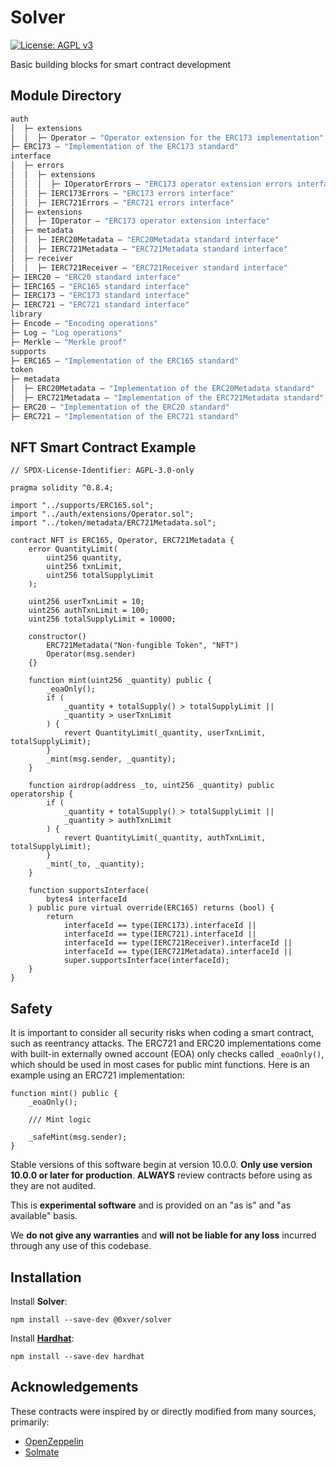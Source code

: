 # Solver

[![License: AGPL v3](https://img.shields.io/badge/License-AGPL_v3-blue.svg)](https://www.gnu.org/licenses/agpl-3.0)

Basic building blocks for smart contract development

## Module Directory

```ml
auth
│  ├─ extensions
│  │  ├─ Operator — "Operator extension for the ERC173 implementation"
├─ ERC173 — "Implementation of the ERC173 standard"
interface
│  ├─ errors
│  │  ├─ extensions
│  │  │  ├─ IOperatorErrors — "ERC173 operator extension errors interface"
│  │  ├─ IERC173Errors — "ERC173 errors interface"
│  │  ├─ IERC721Errors — "ERC721 errors interface"
│  ├─ extensions
│  │  ├─ IOperator — "ERC173 operator extension interface"
│  ├─ metadata
│  │  ├─ IERC20Metadata — "ERC20Metadata standard interface"
│  │  ├─ IERC721Metadata — "ERC721Metadata standard interface"
│  ├─ receiver
│  │  ├─ IERC721Receiver — "ERC721Receiver standard interface"
├─ IERC20 — "ERC20 standard interface"
├─ IERC165 — "ERC165 standard interface"
├─ IERC173 — "ERC173 standard interface"
├─ IERC721 — "ERC721 standard interface"
library
├─ Encode — "Encoding operations"
├─ Log — "Log operations"
├─ Merkle — "Merkle proof"
supports
├─ ERC165 — "Implementation of the ERC165 standard"
token
├─ metadata
│  ├─ ERC20Metadata — "Implementation of the ERC20Metadata standard"
│  ├─ ERC721Metadata — "Implementation of the ERC721Metadata standard"
├─ ERC20 — "Implementation of the ERC20 standard"
├─ ERC721 — "Implementation of the ERC721 standard"
```

## NFT Smart Contract Example

```
// SPDX-License-Identifier: AGPL-3.0-only

pragma solidity ^0.8.4;

import "../supports/ERC165.sol";
import "../auth/extensions/Operator.sol";
import "../token/metadata/ERC721Metadata.sol";

contract NFT is ERC165, Operator, ERC721Metadata {
	error QuantityLimit(
		uint256 quantity,
		uint256 txnLimit,
		uint256 totalSupplyLimit
	);

	uint256 userTxnLimit = 10;
	uint256 authTxnLimit = 100;
	uint256 totalSupplyLimit = 10000;

	constructor()
		ERC721Metadata("Non-fungible Token", "NFT")
		Operator(msg.sender)
	{}

	function mint(uint256 _quantity) public {
		_eoaOnly();
		if (
			_quantity + totalSupply() > totalSupplyLimit ||
			_quantity > userTxnLimit
		) {
			revert QuantityLimit(_quantity, userTxnLimit, totalSupplyLimit);
		}
		_mint(msg.sender, _quantity);
	}

	function airdrop(address _to, uint256 _quantity) public operatorship {
		if (
			_quantity + totalSupply() > totalSupplyLimit ||
			_quantity > authTxnLimit
		) {
			revert QuantityLimit(_quantity, authTxnLimit, totalSupplyLimit);
		}
		_mint(_to, _quantity);
	}

	function supportsInterface(
		bytes4 interfaceId
	) public pure virtual override(ERC165) returns (bool) {
		return
			interfaceId == type(IERC173).interfaceId ||
			interfaceId == type(IERC721).interfaceId ||
			interfaceId == type(IERC721Receiver).interfaceId ||
			interfaceId == type(IERC721Metadata).interfaceId ||
			super.supportsInterface(interfaceId);
	}
}
```

## Safety

It is important to consider all security risks when coding a smart contract, such as reentrancy attacks. The ERC721 and ERC20 implementations come with built-in externally owned account (EOA) only checks called `_eoaOnly()`, which should be used in most cases for public mint functions. Here is an example using an ERC721 implementation:

```
function mint() public {
	_eoaOnly();

	/// Mint logic

	_safeMint(msg.sender);
}
```

Stable versions of this software begin at version 10.0.0. **Only use version 10.0.0 or later for production**. **ALWAYS** review contracts before using as they are not audited.

This is **experimental software** and is provided on an "as is" and "as available" basis.

We **do not give any warranties** and **will not be liable for any loss** incurred through any use of this codebase.

## Installation

Install **Solver**:

```
npm install --save-dev @0xver/solver
```

Install [**Hardhat**](https://github.com/NomicFoundation/hardhat):

```
npm install --save-dev hardhat
```

## Acknowledgements

These contracts were inspired by or directly modified from many sources, primarily:

- [OpenZeppelin](https://github.com/OpenZeppelin/openzeppelin-contracts)
- [Solmate](https://github.com/transmissions11/solmate)
